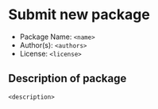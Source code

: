 # Submit new package

 - Package Name: `<name>`
 - Author(s): `<authors>`
 - License: `<license>`

## Description of package

```
<description>
```